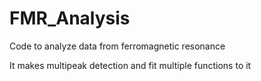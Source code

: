 # FMR_Analysis

Code to analyze data from ferromagnetic resonance

It makes multipeak detection and fit multiple functions to it
